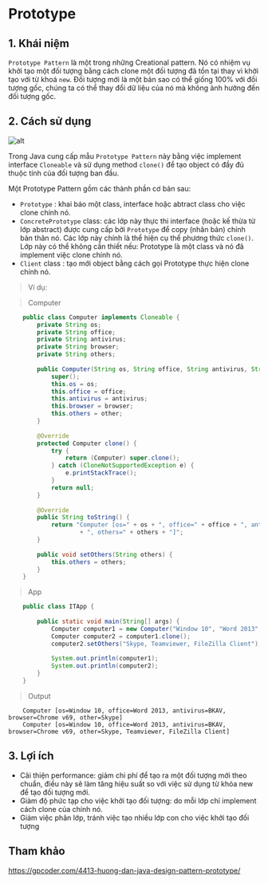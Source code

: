 # Prototype
## 1. Khái niệm
`Prototype Pattern` là một trong những Creational pattern. Nó có nhiệm vụ khởi tạo một đối tượng bằng cách clone một đối tượng đã tồn tại thay vì khởi tạo với từ khoá `new`. Đối tượng mới là một bản sao có thể giống 100% với đối tượng gốc, chúng ta có thể thay đổi dữ liệu của nó mà không ảnh hưởng đến đối tượng gốc.
## 2. Cách sử dụng
![alt](https://gpcoder.com/wp-content/uploads/2018/09/design-patterns-prototype-diagram.png)

Trong Java cung cấp mẫu `Prototype Pattern` này bằng việc implement interface `Cloneable` và sử dụng method `clone()` để tạo object có đầy đủ thuộc tính của đối tượng ban đầu.


Một Prototype Pattern gồm các thành phần cơ bản sau:

- `Prototype`   : khai báo một class, interface hoặc abtract class cho việc clone chính nó.
- `ConcretePrototype` class: các lớp này thực thi interface (hoặc kế thừa từ lớp abstract) được cung cấp bởi `Prototype` để copy (nhân bản) chính bản thân nó. Các lớp này chính là thể hiện cụ thể phương thức `clone()`. Lớp này có thể không cần thiết nếu: Prototype là một class và nó đã implement việc clone chính nó.
- `Client` class : tạo mới object bằng cách gọi Prototype thực hiện clone chính nó.

> Ví dụ:

>Computer
```java
    public class Computer implements Cloneable {
        private String os;
        private String office;
        private String antivirus;
        private String browser;
        private String others;
    
        public Computer(String os, String office, String antivirus, String browser, String other) {
            super();
            this.os = os;
            this.office = office;
            this.antivirus = antivirus;
            this.browser = browser;
            this.others = other;
        }
    
        @Override
        protected Computer clone() {
            try {
                return (Computer) super.clone();
            } catch (CloneNotSupportedException e) {
                e.printStackTrace();
            }
            return null;
        }
    
        @Override
        public String toString() {
            return "Computer [os=" + os + ", office=" + office + ", antivirus=" + antivirus + ", browser=" + browser
                    + ", others=" + others + "]";
        }
    
        public void setOthers(String others) {
            this.others = others;
        }
    }
```

>App
```java
    public class ITApp {
    
        public static void main(String[] args) {
            Computer computer1 = new Computer("Window 10", "Word 2013", "BKAV", "Chrome", "Skype");
            Computer computer2 = computer1.clone();
            computer2.setOthers("Skype, Teamviewer, FileZilla Client");
    
            System.out.println(computer1);
            System.out.println(computer2);
        }
    }
```
> Output
```
    Computer [os=Window 10, office=Word 2013, antivirus=BKAV, browser=Chrome v69, other=Skype]
    Computer [os=Window 10, office=Word 2013, antivirus=BKAV, browser=Chrome v69, other=Skype, Teamviewer, FileZilla Client]
```
## 3. Lợi ích
- Cãi thiện performance: giảm chi phí để tạo ra một đối tượng mới theo chuẩn, điều này sẽ làm tăng hiệu suất so với việc sử dụng từ khóa new để tạo đối tượng mới.
- Giảm độ phức tạp cho việc khởi tạo đối tượng: do mỗi lớp chỉ implement cách clone của chính nó.
- Giảm việc phân lớp, tránh việc tạo nhiều lớp con cho việc khởi tạo đối tượng


## Tham khảo

https://gpcoder.com/4413-huong-dan-java-design-pattern-prototype/